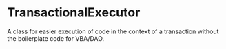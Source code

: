 # TransactionalExecutor
A class for easier execution of code in the context of a transaction without the boilerplate code for VBA/DAO.
